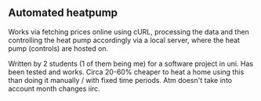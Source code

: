 ## Automated heatpump
Works via fetching prices online using cURL, processing the data
and then controlling the heat pump accordingly via a
local server, where the heat pump (controls) are hosted on.


Written by 2 students (1 of them being me) for a software project in uni. Has been tested and works. Circa 20-60% cheaper to heat a home using this than doing it manually / with fixed time periods. Atm doesn't take into account month changes iirc. 



